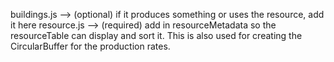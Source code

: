 buildings.js --> (optional) if it produces something or uses the resource, add it here
resource.js --> (required) add in resourceMetadata so the resourceTable can display and sort it. This is also used for creating the CircularBuffer for the production rates.
